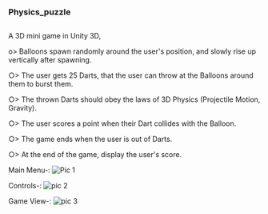 ### Physics_puzzle
## 
A 3D mini game in Unity 3D,

o> Balloons spawn randomly around the user's position, and slowly rise up vertically after spawning.

○> The user gets 25 Darts, that the user can throw at the Balloons around them to burst them.

○> The thrown Darts should obey the laws of 3D Physics (Projectile Motion, Gravity).

○> The user scores a point when their Dart collides with the Balloon.

○> The game ends when the user is out of Darts.

○> At the end of the game, display the user's score.

Main Menu-:
![Pic 1](https://github.com/anshum404/Physics_puzzle/assets/67569065/3bf6f31d-324e-4c3d-85a0-9529e858ba63)

Controls-:
![pic 2](https://github.com/anshum404/Physics_puzzle/assets/67569065/7622c100-da56-4129-8cc1-1a2cb407fbde)

Game View-:
![pic 3](https://github.com/anshum404/Physics_puzzle/assets/67569065/5c754828-8f99-4818-9f22-cd99e5becea9)
